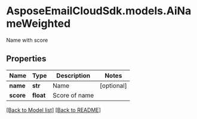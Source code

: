 # AsposeEmailCloudSdk.models.AiNameWeighted

Name with score             

## Properties
Name | Type | Description | Notes
------------ | ------------- | ------------- | -------------
**name** |**str** |Name              |[optional] 
**score** |**float** |Score of name              |




[[Back to Model list]](Models.md) [[Back to README]](README.md)

